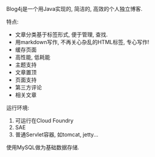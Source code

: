 Blog4j是一个用Java实现的, 简洁的, 高效的个人独立博客.

特点:

 * 文章分类基于标签形式, 便于管理, 查找.
 * 用markdown写作, 不再关心杂乱的HTML标签, 专心写作!
 * 缓存页面
 * 高性能, 低耗能
 * 主题支持
 * 文章置顶
 * 页面支持
 * 第三方评论
 * 相关文章

运行环境:

 1. 可运行在Cloud Foundry
 2. SAE
 3. 普通Servlet容器, 如tomcat, jetty...

使用MySQL做为基础数据存储.

